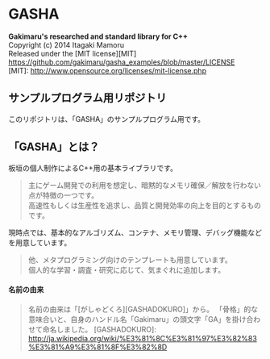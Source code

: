 GASHA
====
**Gakimaru's researched and standard library for C++**  
Copyright (c) 2014 Itagaki Mamoru  
Released under the [MIT license][MIT]  
<https://github.com/gakimaru/gasha_examples/blob/master/LICENSE>  
[MIT]: http://www.opensource.org/licenses/mit-license.php

サンプルプログラム用リポジトリ
---
このリポジトリは、「GASHA」のサンプルプログラム用です。

「GASHA」とは？
---
板垣の個人制作によるC++用の基本ライブラリです。  
> 主にゲーム開発での利用を想定し、暗黙的なメモリ確保／解放を行わない点が特徴の一つです。  
> 高速性もしくは生産性を追求し、品質と開発効率の向上を目的とするものです。  

現時点では、基本的なアルゴリズム、コンテナ、メモリ管理、デバッグ機能などを用意しています。  
> 他、メタプログラミング向けのテンプレートも用意しています。  
> 個人的な学習・調査・研究に応じて、気まぐれに追加します。  

#### 名前の由来 ####
> 名前の由来は「[がしゃどくろ][GASHADOKURO]」から。
> 「骨格」的な意味合いと、自身のハンドル名「Gakimaru」の頭文字「GA」を掛け合わせて命名しました。
[GASHADOKURO]: http://ja.wikipedia.org/wiki/%E3%81%8C%E3%81%97%E3%82%83%E3%81%A9%E3%81%8F%E3%82%8D


